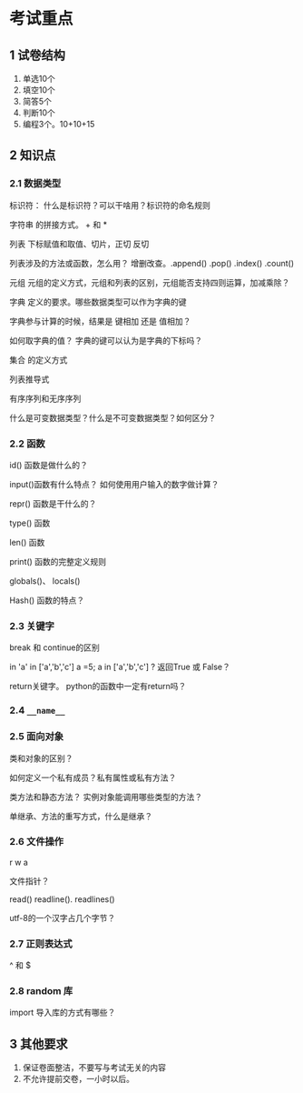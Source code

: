 # 考试重点

## 1 试卷结构

1. 单选10个
2. 填空10个
3. 简答5个
4. 判断10个
5. 编程3个。10+10+15



## 2 知识点

### 2.1 数据类型

标识符： 什么是标识符？可以干啥用？标识符的命名规则

字符串 的拼接方式。 + 和 * 

列表 下标赋值和取值、切片，正切 反切

列表涉及的方法或函数，怎么用？  增删改查。.append()   .pop()  .index() .count()

元组 元组的定义方式，元组和列表的区别，元组能否支持四则运算，加减乘除？

字典 定义的要求。哪些数据类型可以作为字典的键

字典参与计算的时候，结果是 键相加 还是 值相加？

如何取字典的值？  字典的键可以认为是字典的下标吗？

集合 的定义方式



列表推导式

有序序列和无序序列

什么是可变数据类型？什么是不可变数据类型？如何区分？



### 2.2 函数

id() 函数是做什么的？

input()函数有什么特点？  如何使用用户输入的数字做计算？

repr() 函数是干什么的？

type() 函数

len() 函数

print() 函数的完整定义规则

globals()、 locals()

Hash() 函数的特点？



### 2.3 关键字

break 和 continue的区别

in  'a' in ['a','b','c']   a =5; a in ['a','b','c'] ? 返回True 或 False？

return关键字。  python的函数中一定有return吗？



### 2.4 `__name__`



### 2.5 面向对象

类和对象的区别？

如何定义一个私有成员？私有属性或私有方法？

类方法和静态方法？ 实例对象能调用哪些类型的方法？

单继承、方法的重写方式，什么是继承？



### 2.6 文件操作

r   w  a

文件指针？

read()   readline(). readlines()

utf-8的一个汉字占几个字节？



### 2.7  正则表达式

^ 和 $

### 2.8 random 库

import 导入库的方式有哪些？









## 3 其他要求

1. 保证卷面整洁，不要写与考试无关的内容
2. 不允许提前交卷，一小时以后。